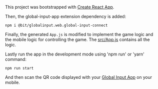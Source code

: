 This project was bootstrapped with [Create React App](https://github.com/facebook/create-react-app).

Then, the global-input-app extension dependency is added:

```
npm i @bit/globalinput.web.global-input-connect
```

Finally, the generated ```App.js``` is modified to implement the game logic and the mobile logic for controlling the game. The [src/App.js](https://github.com/global-input/game-control-example/blob/master/src/App.js) contains all the logic.


Lastly run the app in the development mode using 'npm run' or 'yarn' command:<br>
```
npm run start
```

And then scan the QR code displayed with your [Global Input App](https://globalinput.co.uk/) on your mobile.

